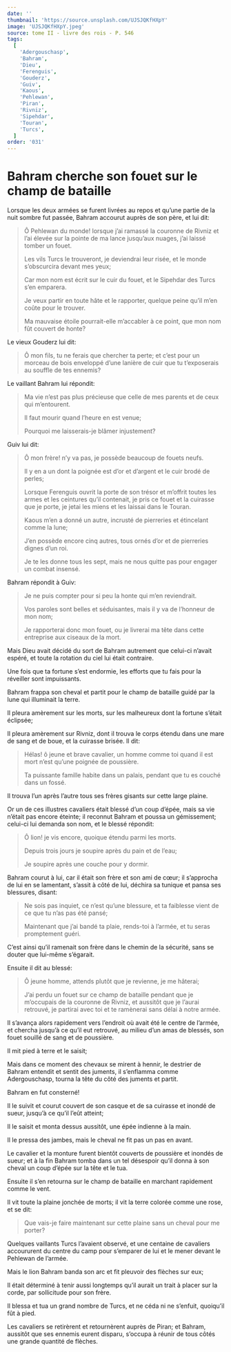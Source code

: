 ```yaml
---
date: ''
thumbnail: 'https://source.unsplash.com/UJSJQKfHXpY'
image: 'UJSJQKfHXpY.jpeg'
source: tome II - livre des rois - P. 546
tags:
  [
    'Adergouschasp',
    'Bahram',
    'Dieu',
    'Ferenguis',
    'Gouderz',
    'Guiv',
    'Kaous',
    'Pehlewan',
    'Piran',
    'Rivniz',
    'Sipehdar',
    'Touran',
    'Turcs',
  ]
order: '031'
---
```


# Bahram cherche son fouet sur le champ de bataille

Lorsque les deux armées se furent livrées au repos et qu’une partie de la nuit sombre fut passée, Bahram accourut auprès de son père, et lui dit:

> Ô Pehlewan du monde! lorsque j’ai ramassé la couronne de Rivniz et l’ai élevée sur la pointe de ma lance jusqu’aux nuages, j’ai laissé tomber un fouet.
>
> Les vils Turcs le trouveront, je deviendrai leur risée, et le monde s’obscurcira devant mes yeux;
>
> Car mon nom est écrit sur le cuir du fouet, et le Sipehdar des Turcs s’en emparera.
>
> Je veux partir en toute hâte et le rapporter, quelque peine qu’il m’en coûte pour le trouver.
>
> Ma mauvaise étoile pourrait-elle m’accabler à ce point, que mon nom fût couvert de honte?

Le vieux Gouderz lui dit:

> Ô mon fils, tu ne ferais que chercher ta perte; et c’est pour un morceau de bois enveloppé d’une lanière de cuir que tu t’exposerais au souffle de tes ennemis?

Le vaillant Bahram lui répondit:

> Ma vie n’est pas plus précieuse que celle de mes parents et de ceux qui m’entourent.
>
> Il faut mourir quand l’heure en est venue;
>
> Pourquoi me laisserais-je blâmer injustement?

Guiv lui dit:

> Ô mon frère! n’y va pas, je possède beaucoup de fouets neufs.
>
> Il y en a un dont la poignée est d’or et d’argent et le cuir brodé de perles;
>
> Lorsque Ferenguis ouvrit la porte de son trésor et m’offrit toutes les armes et les ceintures qu’il contenait, je pris ce fouet et la cuirasse que je porte, je jetai les miens et les laissai dans le Touran.
>
> Kaous m’en a donné un autre, incrusté de pierreries et étincelant comme la lune;
>
> J’en possède encore cinq autres, tous ornés d’or et de pierreries dignes d’un roi.
>
> Je te les donne tous les sept, mais ne nous quitte pas pour engager un combat insensé.

Bahram répondit à Guiv:

> Je ne puis compter pour si peu la honte qui m’en reviendrait.
>
> Vos paroles sont belles et séduisantes, mais il y va de l’honneur de mon nom;
>
> Je rapporterai donc mon fouet, ou je livrerai ma tête dans cette entreprise aux ciseaux de la mort.

Mais Dieu avait décidé du sort de Bahram autrement que celui-ci n’avait espéré, et toute la rotation du ciel lui était contraire.

Une fois que ta fortune s’est endormie, les efforts que tu fais pour la réveiller sont impuissants.

Bahram frappa son cheval et partit pour le champ de bataille guidé par la lune qui illuminait la terre.

Il pleura amèrement sur les morts, sur les malheureux dont la fortune s’était éclipsée;

Il pleura amèrement sur Rivniz, dont il trouva le corps étendu dans une mare de sang et de boue, et la cuirasse brisée. Il dit:

> Hélas! ô jeune et brave cavalier, un homme comme toi quand il est mort n’est qu’une poignée de poussière.
>
> Ta puissante famille habite dans un palais, pendant que tu es couché dans un fossé.

Il trouva l’un après l’autre tous ses frères gisants sur cette large plaine.

Or un de ces illustres cavaliers était blessé d’un coup d’épée, mais sa vie n’était pas encore éteinte; il reconnut Bahram et poussa un gémissement; celui-ci lui demanda son nom, et le blessé répondit:

> Ô lion! je vis encore, quoique étendu parmi les morts.
>
> Depuis trois jours je soupire après du pain et de l’eau;
>
> Je soupire après une couche pour y dormir.

Bahram courut à lui, car il était son frère et son ami de cœur; il s’approcha de lui en se lamentant, s’assit à côté de lui, déchira sa tunique et pansa ses blessures, disant:

> Ne sois pas inquiet, ce n’est qu’une blessure, et ta faiblesse vient de ce que tu n’as pas été pansé;
>
> Maintenant que j’ai bandé ta plaie, rends-toi à l’armée, et tu seras promptement guéri.

C’est ainsi qu’il ramenait son frère dans le chemin de la sécurité, sans se douter que lui-même s’égarait.

Ensuite il dit au blessé:

> Ô jeune homme, attends plutôt que je revienne, je me hâterai;
>
> J’ai perdu un fouet sur ce champ de bataille pendant que je m’occupais de la couronne de Rivniz, et aussitôt que je l’aurai retrouvé, je partirai avec toi et te ramènerai sans délai à notre armée.

Il s’avança alors rapidement vers l’endroit où avait été le centre de l’armée, et chercha jusqu’à ce qu’il eut retrouvé, au milieu d’un amas de blessés, son fouet souillé de sang et de poussière.

Il mit pied à terre et le saisit;

Mais dans ce moment des chevaux se mirent à hennir, le destrier de Bahram entendit et sentit des juments, il s’enflamma comme Adergouschasp, tourna la tête du côté des juments et partit.

Bahram en fut consterné!

Il le suivit et courut couvert de son casque et de sa cuirasse et inondé de sueur, jusqu’à ce qu’il l’eût atteint;

Il le saisit et monta dessus aussitôt, une épée indienne à la main.

Il le pressa des jambes, mais le cheval ne fit pas un pas en avant.

Le cavalier et la monture furent bientôt couverts de poussière et inondés de sueur; et à la fin Bahram tomba dans un tel désespoir qu’il donna à son cheval un coup d’épée sur la tête et le tua.

Ensuite il s’en retourna sur le champ de bataille en marchant rapidement comme le vent.

Il vit toute la plaine jonchée de morts; il vit la terre colorée comme une rose, et se dit:

> Que vais-je faire maintenant sur cette plaine sans un cheval pour me porter?

Quelques vaillants Turcs l’avaient observé, et une centaine de cavaliers accoururent du centre du camp pour s’emparer de lui et le mener devant le Pehlewan de l’armée.

Mais le lion Bahram banda son arc et fit pleuvoir des flèches sur eux;

Il était déterminé à tenir aussi longtemps qu’il aurait un trait à placer sur la corde, par sollicitude pour son frère.

Il blessa et tua un grand nombre de Turcs, et ne céda ni ne s’enfuit, quoiqu’il fût à pied.

Les cavaliers se retirèrent et retournèrent auprès de Piran; et Bahram, aussitôt que ses ennemis eurent disparu, s’occupa à réunir de tous côtés une grande quantité de flèches.
